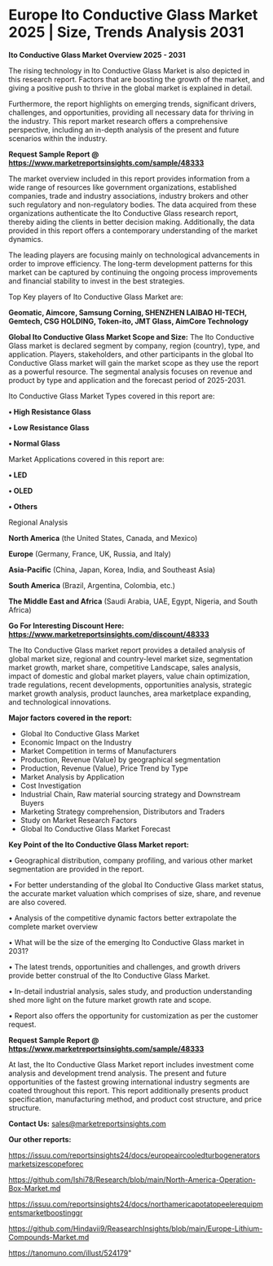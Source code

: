 # Europe Ito Conductive Glass Market 2025 | Size, Trends Analysis 2031

<Strong> Ito Conductive Glass Market Overview 2025 - 2031</strong>

The rising technology in Ito Conductive Glass Market is also depicted in this research report. Factors that are boosting the growth of the market, and giving a positive push to thrive in the global market is explained in detail.

Furthermore, the report highlights on emerging trends, significant drivers, challenges, and opportunities, providing all necessary data for thriving in the industry. This report market research offers a comprehensive perspective, including an in-depth analysis of the present and future scenarios within the industry.

<strong>Request Sample Report @ <a href=https://www.marketreportsinsights.com/sample/48333>https://www.marketreportsinsights.com/sample/48333</a></strong>

The market overview included in this report provides information from a wide range of resources like government organizations, established companies, trade and industry associations, industry brokers and other such regulatory and non-regulatory bodies. The data acquired from these organizations authenticate the Ito Conductive Glass research report, thereby aiding the clients in better decision making. Additionally, the data provided in this report offers a contemporary understanding of the market dynamics.

The leading players are focusing mainly on technological advancements in order to improve efficiency. The long-term development patterns for this market can be captured by continuing the ongoing process improvements and financial stability to invest in the best strategies.

Top Key players of Ito Conductive Glass Market are:

<strong>Geomatic, Aimcore, Samsung Corning, SHENZHEN LAIBAO HI-TECH, Gemtech, CSG HOLDING, Token-ito, JMT Glass, AimCore Technology</strong>

<strong><b>Global Ito Conductive Glass Market Scope and Size:</b></strong>
The Ito Conductive Glass market is declared segment by company, region (country), type, and application. Players, stakeholders, and other participants in the global Ito Conductive Glass market will gain the market scope as they use the report as a powerful resource. The segmental analysis focuses on revenue and product by type and application and the forecast period of 2025-2031.

Ito Conductive Glass Market Types covered in this report are:

<strong>•  High Resistance Glass

•  Low Resistance Glass

•  Normal Glass</strong>

Market Applications covered in this report are:

<strong>•  LED

•  OLED

•  Others</strong> 

Regional Analysis

<strong>North America</strong> (the United States, Canada, and Mexico)

<strong>Europe</strong> (Germany, France, UK, Russia, and Italy)

<strong>Asia-Pacific</strong> (China, Japan, Korea, India, and Southeast Asia)

<strong>South America</strong> (Brazil, Argentina, Colombia, etc.)

<strong>The Middle East and Africa</strong> (Saudi Arabia, UAE, Egypt, Nigeria, and South Africa)

<strong>Go For Interesting Discount Here: <a href=https://www.marketreportsinsights.com/discount/48333>https://www.marketreportsinsights.com/discount/48333</a></strong>

The Ito Conductive Glass market report provides a detailed analysis of global market size, regional and country-level market size, segmentation market growth, market share, competitive Landscape, sales analysis, impact of domestic and global market players, value chain optimization, trade regulations, recent developments, opportunities analysis, strategic market growth analysis, product launches, area marketplace expanding, and technological innovations.

<strong><b>Major factors covered in the report:</b></strong>
<ul>
  <li>Global Ito Conductive Glass Market </li>
  <li>Economic Impact on the Industry</li>
  <li>Market Competition in terms of Manufacturers</li>
  <li>Production, Revenue (Value) by geographical segmentation</li>
  <li>Production, Revenue (Value), Price Trend by Type</li>
  <li>Market Analysis by Application</li>
  <li>Cost Investigation</li>
  <li>Industrial Chain, Raw material sourcing strategy and Downstream Buyers</li>
  <li>Marketing Strategy comprehension, Distributors and Traders</li>
  <li>Study on Market Research Factors</li>
  <li>Global Ito Conductive Glass Market Forecast</li>
</ul>

<strong><b>Key Point of the Ito Conductive Glass Market report:</b></strong>

• Geographical distribution, company profiling, and various other market segmentation are provided in the report.

• For better understanding of the global Ito Conductive Glass market status, the accurate market valuation which comprises of size, share, and revenue are also covered.

• Analysis of the competitive dynamic factors better extrapolate the complete market overview

• What will be the size of the emerging Ito Conductive Glass market in 2031?

• The latest trends, opportunities and challenges, and growth drivers provide better construal of the Ito Conductive Glass Market.

• In-detail industrial analysis, sales study, and production understanding shed more light on the future market growth rate and scope.

• Report also offers the opportunity for customization as per the customer request.

<strong>Request Sample Report @ <a href=https://www.marketreportsinsights.com/sample/48333>https://www.marketreportsinsights.com/sample/48333</a></strong>

At last, the Ito Conductive Glass Market report includes investment come analysis and development trend analysis. The present and future opportunities of the fastest growing international industry segments are coated throughout this report. This report additionally presents product specification, manufacturing method, and product cost structure, and price structure.

<strong>Contact Us:</strong>
sales@marketreportsinsights.com

<strong>Our other reports:</strong>

<a href=https://issuu.com/reportsinsights24/docs/europeaircooledturbogeneratorsmarketsizescopeforec>https://issuu.com/reportsinsights24/docs/europeaircooledturbogeneratorsmarketsizescopeforec</a>

<a href=https://github.com/Ishi78/Research/blob/main/North-America-Operation-Box-Market.md>https://github.com/Ishi78/Research/blob/main/North-America-Operation-Box-Market.md</a>

<a href=https://issuu.com/reportsinsights24/docs/northamericapotatopeelerequipmentsmarketboostinggr>https://issuu.com/reportsinsights24/docs/northamericapotatopeelerequipmentsmarketboostinggr</a>

<a href=https://github.com/Hindavii9/ReasearchInsights/blob/main/Europe-Lithium-Compounds-Market.md>https://github.com/Hindavii9/ReasearchInsights/blob/main/Europe-Lithium-Compounds-Market.md</a>

<a href=https://tanomuno.com/illust/524179>https://tanomuno.com/illust/524179</a>"
